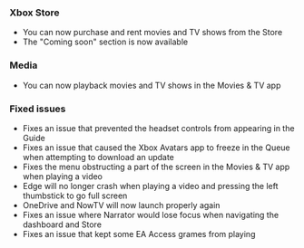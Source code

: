 ### Xbox Store
- You can now purchase and rent movies and TV shows from the Store
- The "Coming soon" section is now available

### Media
- You can now playback movies and TV shows in the Movies & TV app

### Fixed issues
- Fixes an issue that prevented the headset controls from appearing in the Guide
- Fixes an issue that caused the Xbox Avatars app to freeze in the Queue when attempting to download an update
- Fixes the menu obstructing a part of the screen in the Movies & TV app when playing a video
- Edge will no longer crash when playing a video and pressing the left thumbstick to go full screen
- OneDrive and NowTV will now launch properly again
- Fixes an issue where Narrator would lose focus when navigating the dashboard and Store
- Fixes an issue that kept some EA Access grames from playing